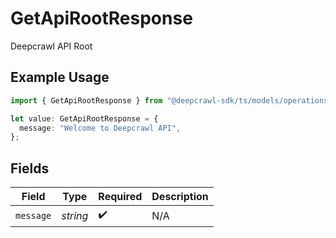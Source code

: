 # GetApiRootResponse

Deepcrawl API Root

## Example Usage

```typescript
import { GetApiRootResponse } from "@deepcrawl-sdk/ts/models/operations";

let value: GetApiRootResponse = {
  message: "Welcome to Deepcrawl API",
};
```

## Fields

| Field              | Type               | Required           | Description        |
| ------------------ | ------------------ | ------------------ | ------------------ |
| `message`          | *string*           | :heavy_check_mark: | N/A                |